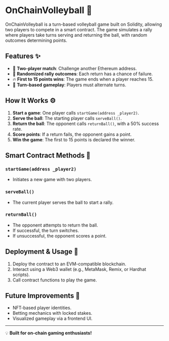# OnChainVolleyball 🏐

OnChainVolleyball is a turn-based volleyball game built on Solidity, allowing two players to compete in a smart contract. The game simulates a rally where players take turns serving and returning the ball, with random outcomes determining points.

## Features ✨
- 🏐 **Two-player match**: Challenge another Ethereum address.
- 🎲 **Randomized rally outcomes**: Each return has a chance of failure.
- 🔥 **First to 15 points wins**: The game ends when a player reaches 15.
- 🔄 **Turn-based gameplay**: Players must alternate turns.

## How It Works ⚙️
1. **Start a game**: One player calls `startGame(address _player2)`.
2. **Serve the ball**: The starting player calls `serveBall()`.
3. **Return the ball**: The opponent calls `returnBall()`, with a 50% success rate.
4. **Score points**: If a return fails, the opponent gains a point.
5. **Win the game**: The first to 15 points is declared the winner.

## Smart Contract Methods 📝
### `startGame(address _player2)`
- Initiates a new game with two players. 

### `serveBall()`
- The current player serves the ball to start a rally.

### `returnBall()`
- The opponent attempts to return the ball.
- If successful, the turn switches.
- If unsuccessful, the opponent scores a point.

## Deployment & Usage 🚀
1. Deploy the contract to an EVM-compatible blockchain.
2. Interact using a Web3 wallet (e.g., MetaMask, Remix, or Hardhat scripts).
3. Call contract functions to play the game.

## Future Improvements 🔮
- NFT-based player identities.
- Betting mechanics with locked stakes.
- Visualized gameplay via a frontend UI.

---
💡 **Built for on-chain gaming enthusiasts!**

